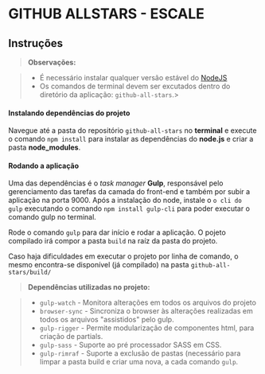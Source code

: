GITHUB ALLSTARS - ESCALE
===================

Instruções
-------------

> **Observações:**

> - É necessário instalar qualquer versão estável do [NodeJS](https://nodejs.org/en/ "NodeJS")
> - Os comandos de terminal devem ser excutados dentro do diretório da aplicação: `github-all-stars`.>

#### Instalando dependências do projeto

Navegue até a pasta do repositório `github-all-stars` no **terminal** e execute o comando `npm install` para instalar as dependências do **node.js** e criar a pasta **node_modules**.

#### Rodando a aplicação
Uma das dependências é o *task manager*  **Gulp**, responsável pelo gerenciamento das tarefas da camada do front-end  e também por subir a aplicação na porta 9000.
Após a instalação do node, instale o `o cli do gulp` executando o comando `npm install gulp-cli` para poder executar o comando gulp no terminal.

Rode o comando `gulp`  para dar início e rodar a aplicação.
O pojeto compilado irá compor a pasta `build` na raíz da pasta do projeto.

Caso haja dificuldades em executar o projeto por linha de comando, o mesmo encontra-se disponível (já compilado) na pasta `github-all-stars/build/`

> **Dependências utilizadas no projeto:**

> - `gulp-watch` - Monitora alterações em todos os arquivos do projeto
> - `browser-sync` - Sincroniza o browser às alterações realizadas em todos os arquivos "assistidos" pelo gulp.
> - `gulp-rigger` - Permite modularização de componentes html, para criação de partials.
> - `gulp-sass` - Suporte ao pré processador SASS em CSS.
> - `gulp-rimraf` - Suporte a exclusão de pastas (necessário para limpar a pasta build e criar uma nova, a cada comando `gulp`.
>
